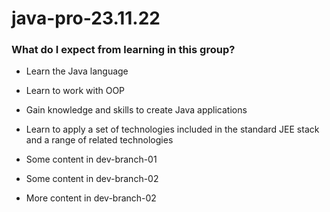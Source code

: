 # java-pro-23.11.22

### What do I expect from learning in this group?

* Learn the Java language

* Learn to work with OOP

* Gain knowledge and skills to create Java applications

* Learn to apply a set of technologies included in the standard JEE stack and a range of related technologies

* Some content in dev-branch-01

* Some content in dev-branch-02

* More content in dev-branch-02

